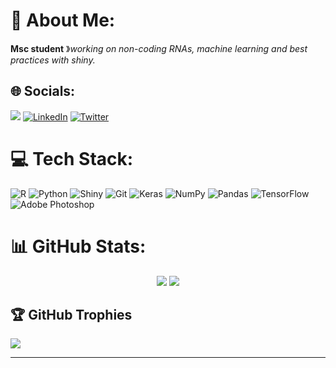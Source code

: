# 💫 About Me:
**Msc student**  》_working on non-coding RNAs, machine learning and best practices with shiny._

## 🌐 Socials:
[![](https://visitcount.itsvg.in/api?id=Mehmeteminorhan&icon=1&color=3)](https://visitcount.itsvg.in)
[![LinkedIn](https://img.shields.io/badge/LinkedIn-%230077B5.svg?logo=linkedin&logoColor=white)](https://linkedin.com/in/mehmet-emin-orhan) [![Twitter](https://img.shields.io/badge/Twitter-%231DA1F2.svg?logo=Twitter&logoColor=white)](https://twitter.com/mehmeteorhan) 

# 💻 Tech Stack:
![R](https://img.shields.io/badge/r-%23276DC3.svg?style=for-the-badge&logo=r&logoColor=white) 
![Python](https://img.shields.io/badge/python-3670A0?style=for-the-badge&logo=python&logoColor=ffdd54)
![Shiny](https://img.shields.io/badge/shinyapps-5094ce?style=for-the-badge&logo=Rstudio&logoColor=white)
![Git](https://img.shields.io/badge/git-%23F05033.svg?style=for-the-badge&logo=git&logoColor=white)
![Keras](https://img.shields.io/badge/Keras-%23D00000.svg?style=for-the-badge&logo=Keras&logoColor=white) ![NumPy](https://img.shields.io/badge/numpy-%23013243.svg?style=for-the-badge&logo=numpy&logoColor=white) ![Pandas](https://img.shields.io/badge/pandas-%23150458.svg?style=for-the-badge&logo=pandas&logoColor=white) ![TensorFlow](https://img.shields.io/badge/TensorFlow-%23FF6F00.svg?style=for-the-badge&logo=TensorFlow&logoColor=white) ![Adobe Photoshop](https://img.shields.io/badge/adobephotoshop-%2331A8FF.svg?style=for-the-badge&logo=adobephotoshop&logoColor=white) 
# 📊 GitHub Stats:
<p align="center">
  <img src="https://github-readme-stats.vercel.app/api?username=Mehmeteminorhan&theme=light&hide_border=false&include_all_commits=false&count_private=false">
  <img src="https://github-readme-streak-stats.herokuapp.com/?user=Mehmeteminorhan&theme=light&hide_border=false"><br/>

## 🏆 GitHub Trophies
![](https://github-profile-trophy.vercel.app/?username=Mehmeteminorhan&theme=light&no-frame=false&no-bg=true&margin-w=4)

---

